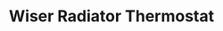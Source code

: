 ---
date_added: 2020-03-01
vendor: Schneider Electric
model: EER53000
zigbeemodel: EH-ZB-VACT
category: hvac
supports: battery, thermostat
title: Wiser Radiator Thermostat
mlink: https://www.se.com/fr/fr/product/EER53000/wiser---t%C3%AAte-de-vanne-thermostatique%2Badaptateurs-m28-1%2C5mm-danfoss-ra%2C-rav%2C-ravl/
link: https://www.amazon.fr/Schneider-Electric-Wiser-vanne-thermostatique/dp/B0158XIEYM
link2: https://www.amazon.de/dp/B0158XIEYM
compatible: [zigate,z2m]
zigate: https://github.com/pipiche38/Domoticz-Zigate-Wiki/blob/master/en-eng/Wiser-Thermostat.md
---